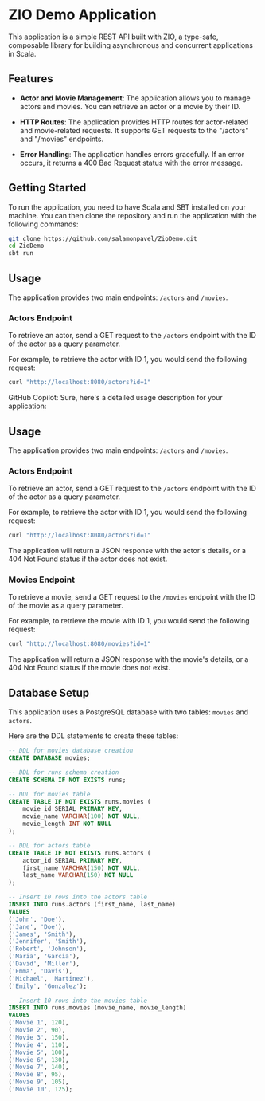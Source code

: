 # ZIO Demo Application

This application is a simple REST API built with ZIO, a type-safe, composable library for building asynchronous and concurrent applications in Scala.

## Features

- **Actor and Movie Management**: The application allows you to manage actors and movies. You can retrieve an actor or a movie by their ID.

- **HTTP Routes**: The application provides HTTP routes for actor-related and movie-related requests. It supports GET requests to the "/actors" and "/movies" endpoints.

- **Error Handling**: The application handles errors gracefully. If an error occurs, it returns a 400 Bad Request status with the error message.

## Getting Started

To run the application, you need to have Scala and SBT installed on your machine. You can then clone the repository and run the application with the following commands:

```bash
git clone https://github.com/salamonpavel/ZioDemo.git
cd ZioDemo
sbt run
```

## Usage

The application provides two main endpoints: `/actors` and `/movies`. 

### Actors Endpoint

To retrieve an actor, send a GET request to the `/actors` endpoint with the ID of the actor as a query parameter. 

For example, to retrieve the actor with ID 1, you would send the following request:

```bash
curl "http://localhost:8080/actors?id=1"
```

GitHub Copilot: Sure, here's a detailed usage description for your application:

## Usage

The application provides two main endpoints: `/actors` and `/movies`. 

### Actors Endpoint

To retrieve an actor, send a GET request to the `/actors` endpoint with the ID of the actor as a query parameter. 

For example, to retrieve the actor with ID 1, you would send the following request:

```bash
curl "http://localhost:8080/actors?id=1"
```

The application will return a JSON response with the actor's details, or a 404 Not Found status if the actor does not exist.

### Movies Endpoint

To retrieve a movie, send a GET request to the `/movies` endpoint with the ID of the movie as a query parameter. 

For example, to retrieve the movie with ID 1, you would send the following request:

```bash
curl "http://localhost:8080/movies?id=1"
```

The application will return a JSON response with the movie's details, or a 404 Not Found status if the movie does not exist.

## Database Setup

This application uses a PostgreSQL database with two tables: `movies` and `actors`.

Here are the DDL statements to create these tables:

```sql
-- DDL for movies database creation
CREATE DATABASE movies;

-- DDL for runs schema creation
CREATE SCHEMA IF NOT EXISTS runs;

-- DDL for movies table
CREATE TABLE IF NOT EXISTS runs.movies (
    movie_id SERIAL PRIMARY KEY,
    movie_name VARCHAR(100) NOT NULL,
    movie_length INT NOT NULL
);

-- DDL for actors table
CREATE TABLE IF NOT EXISTS runs.actors (
    actor_id SERIAL PRIMARY KEY,
    first_name VARCHAR(150) NOT NULL,
    last_name VARCHAR(150) NOT NULL
);

-- Insert 10 rows into the actors table
INSERT INTO runs.actors (first_name, last_name)
VALUES 
('John', 'Doe'),
('Jane', 'Doe'),
('James', 'Smith'),
('Jennifer', 'Smith'),
('Robert', 'Johnson'),
('Maria', 'Garcia'),
('David', 'Miller'),
('Emma', 'Davis'),
('Michael', 'Martinez'),
('Emily', 'Gonzalez');

-- Insert 10 rows into the movies table
INSERT INTO runs.movies (movie_name, movie_length)
VALUES 
('Movie 1', 120),
('Movie 2', 90),
('Movie 3', 150),
('Movie 4', 110),
('Movie 5', 100),
('Movie 6', 130),
('Movie 7', 140),
('Movie 8', 95),
('Movie 9', 105),
('Movie 10', 125);
```